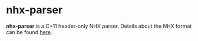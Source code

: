 # nhx-parser
**nhx-parser** is a C+11 header-only NHX parser. Details about the NHX format can be found [here](https://home.cc.umanitoba.ca/~psgendb/doc/atv/NHX.pdf).

